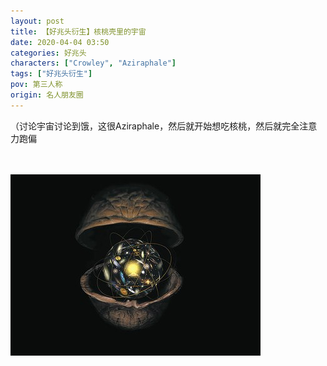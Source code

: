 ```yaml
---
layout: post
title: 【好兆头衍生】核桃壳里的宇宙
date: 2020-04-04 03:50
categories: 好兆头
characters: ["Crowley", "Aziraphale"]
tags: ["好兆头衍生"]
pov: 第三人称
origin: 名人朋友圈
---
```


（讨论宇宙讨论到饿，这很Aziraphale，然后就开始想吃核桃，然后就完全注意力跑偏

<br><br>
![](https://raw.githubusercontent.com/junesirius/junesirius.github.io/master/assets/images/mrpyq/2020-04-04-Universe-in-shell.jpg)
